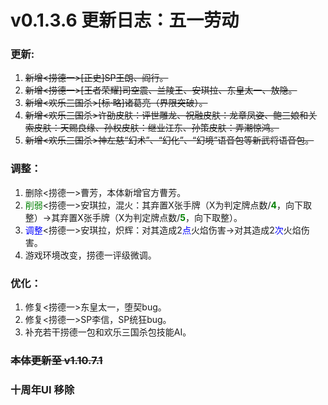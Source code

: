 # v0.1.3.6 更新日志：五一劳动

### 更新:

1. ~~新增<捞德一>[正史]SP王朗、阎行。~~
2. ~~新增<捞德一>[王者荣耀]司空震、兰陵王、安琪拉、东皇太一、敖隐。~~
3. ~~新增<欢乐三国杀>[标·略]诸葛亮（界限突破）。~~
4. ~~新增<欢乐三国杀>许劭皮肤：评世雕龙、祝融皮肤：龙章凤姿、鲍三娘和关索皮肤：天赐良缘、孙权皮肤：继业江东、孙策皮肤：弄潮惊鸿。~~
5. ~~新增<欢乐三国杀>神左慈“幻术”、“幻化”、“幻境”语音包等新武将语音包。~~

### 调整：

1. 删除<捞德一>曹芳，本体新增官方曹芳。
2. <font color='green'>削弱</font><捞德一>安琪拉，混火：其弃置X张手牌（X为判定牌点数/<font color='green'>**4**</font>，向下取整）->其弃置X张手牌（X为判定牌点数/<font color='green'>**5**</font>，向下取整）。
3. <font color='blue'>调整</font><捞德一>安琪拉，炽辉：对其造成2<font color='blue'>点</font>火焰伤害->对其造成2<font color='blue'>次</font>火焰伤害。
4. 游戏环境改变，捞德一评级微调。

### 优化：

1. 修复<捞德一>东皇太一，堕契bug。
2. 修复<捞德一>SP李信，SP统狂bug。
3. 补充若干捞德一包和欢乐三国杀包技能AI。

### ~~本体更新至 v1.10.7.1~~

### 十周年UI  移除
